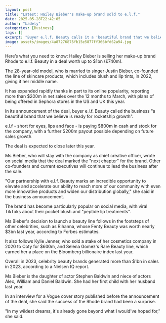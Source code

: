 ```yaml
---
layout: post
title: "Latest: Hailey Bieber's make-up brand sold to e.l.f."
date: 2025-05-28T22:42:05
author: "badely"
categories: [Business]
tags: []
excerpt: "Buyer e.l.f. Beauty calls it a 'beautiful brand that we believe is ready for rocketship growth'."
image: assets/images/4a87276875fb15e5877ff366bfd62a94.jpg
---
```


Here’s what you need to know: Hailey Bieber is selling her make-up brand Rhode to e.l.f. Beauty in a deal worth up to $1bn (£740m). 

The 28-year-old model, who is married to singer Justin Bieber, co-founded the line of skincare products, which includes blush and lip tints, in 2022, giving it her middle name. 

It has expanded rapidly thanks in part to its online popularity, reporting more than $200m in net sales over the 12 months to March, with plans of being offered in Sephora stores in the US and UK this year. 

In its announcement of the deal, buyer e.l.f. Beauty called the business "a beautiful brand that we believe is ready for rocketship growth".

e.l.f - short for eyes, lips and face - is paying $800m in cash and stock for the company, with a further $200m payout possible depending on future sales growth.

The deal is expected to close later this year.  

Ms Bieber, who will stay with the company as chief creative officer, wrote on social media that the deal marked the "next chapter" for the brand. Other co-founders and current executives will continue to lead the business after the sale. 

"Our partnership with e.l.f. Beauty marks an incredible opportunity to elevate and accelerate our ability to reach more of our community with even more innovative products and widen our distribution globally," she said in the business announcement.

The brand has become particularly popular on social media, with viral TikToks about their pocket blush and "peptide lip treatments".

Ms Bieber's decision to launch a beauty line follows in the footsteps of other celebrities, such as Rihanna, whose Fenty Beauty was worth nearly $3bn last year, according to Forbes estimates. 

It also follows Kylie Jenner, who sold a stake of her cosmetics company in 2020 to Coty for $600m, and Selena Gomez's Rare Beauty line, which earned her a place on the Bloomberg billionaire index last year.

Overall in 2023, celebrity beauty brands generated more than $1bn in sales in 2023, according to a Nielsen IQ report.

Ms Bieber is the daughter of actor Stephen Baldwin and niece of actors Alec, William and Daniel Baldwin. She had her first child with her husband last year. 

In an interview for a Vogue cover story published before the announcement of the deal, she said the success of the Rhode brand had been a surprise. 

 "In my wildest dreams, it's already gone beyond what I would've hoped for," she said. 

